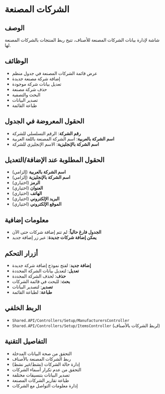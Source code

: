 # الشركات المصنعة

## الوصف
شاشة لإدارة بيانات الشركات المصنعة للأصناف، تتيح ربط المنتجات بالشركات المصنعة لها.

## الوظائف
- عرض قائمة الشركات المصنعة في جدول منظم
- إضافة شركة مصنعة جديدة
- تعديل بيانات شركة موجودة
- حذف شركة مصنعة
- البحث والتصفية
- تصدير البيانات
- طباعة القائمة

## الحقول المعروضة في الجدول
- **رقم الشركة**: الرقم التسلسلي للشركة
- **اسم الشركة بالعربية**: اسم الشركة المصنعة باللغة العربية
- **اسم الشركة بالإنجليزية**: الاسم الإنجليزي للشركة

## الحقول المطلوبة عند الإضافة/التعديل
- **اسم الشركة بالعربية** (إلزامي)
- **اسم الشركة بالإنجليزية** (إلزامي)
- **الرمز** (اختياري)
- **العنوان** (اختياري)
- **الهاتف** (اختياري)
- **البريد الإلكتروني** (اختياري)
- **الموقع الإلكتروني** (اختياري)

## معلومات إضافية
- **الجدول فارغ حالياً**: لم تتم إضافة شركات حتى الآن
- **يمكن إضافة شركات جديدة**: عبر زر إضافة جديد

## أزرار التحكم
- **إضافة جديد**: لفتح نموذج إضافة شركة جديدة
- **تعديل**: لتعديل بيانات الشركة المحددة
- **حذف**: لحذف الشركة المحددة
- **بحث**: للبحث في قائمة الشركات
- **تصدير**: لتصدير البيانات
- **طباعة**: لطباعة القائمة

## الربط الخلفي
- `Shared.API/Controllers/Setup/ManufacturersController`
- `Shared.API/Controllers/Setup/ItemsController` (لربط الشركات بالأصناف)

## التفاصيل التقنية
- التحقق من صحة البيانات المدخلة
- ربط الشركات المصنعة بالأصناف
- إدارة حالة الشركات (نشط/غير نشط)
- التحقق من عدم تكرار أسماء الشركات
- تصدير البيانات بتنسيقات مختلفة
- طباعة تقارير الشركات المصنعة
- إدارة معلومات التواصل مع الشركات
